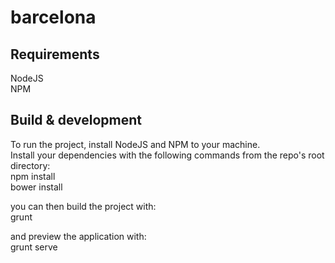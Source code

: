 # barcelona  

## Requirements  
NodeJS  
NPM  

## Build & development  

To run the project, install NodeJS and NPM to your machine.  
Install your dependencies with the following commands from the repo's root directory:  
npm install  
bower install  

you can then build the project with:  
grunt  

and preview the application with:  
grunt serve  
